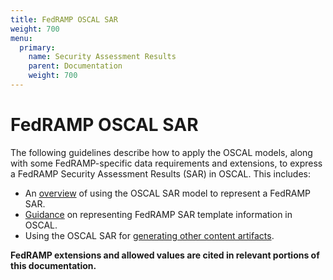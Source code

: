 ```yaml
---
title: FedRAMP OSCAL SAR
weight: 700
menu:
  primary:
    name: Security Assessment Results
    parent: Documentation
    weight: 700
---
```

# FedRAMP OSCAL SAR

The following guidelines describe how to apply the OSCAL models, along with some FedRAMP-specific data requirements and extensions, to express a FedRAMP Security Assessment Results (SAR) in OSCAL. This includes:

- An [overview](3-working-with-oscal-files) of using the OSCAL SAR model to represent a FedRAMP SAR.
- [Guidance](4-sar-template-to-oscal-mapping) on representing FedRAMP SAR template information in OSCAL.
- Using the OSCAL SAR for [generating other content artifacts](5-generated-content).

**FedRAMP extensions and allowed values are cited in relevant portions of this documentation.**
